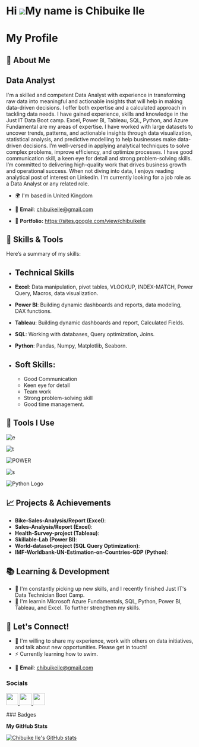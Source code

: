 Hi ![](https://user-images.githubusercontent.com/18350557/176309783-0785949b-9127-417c-8b55-ab5a4333674e.gif)My name is Chibuike Ile
====================================================================================================================================


# My Profile

## 🚀 About Me

Data Analyst
------------

I'm a skilled and competent Data Analyst with experience in transforming raw data into meaningful and actionable insights that will help in making data-driven decisions. I offer both expertise and a calculated approach in tackling data needs. I have gained experience, skills and knowledge in the Just IT Data Boot camp. Excel, Power BI, Tableau, SQL, Python, and Azure Fundamental are my areas of expertise. I have worked with large datasets to uncover trends, patterns, and actionable insights through data visualization, statistical analysis, and predictive modelling to help businesses make data-driven decisions. I’m well-versed in applying analytical techniques to solve complex problems, improve efficiency, and optimize processes. I have good communication skill, a keen eye for detail and strong problem-solving skills. I’m committed to delivering high-quality work that drives business growth and operational success. When not diving into data, I enjoys reading analytical post of interest on LinkedIn. I'm currently looking for a job role as a  Data Analyst or any related role.
 


* 🌍  I'm based in United Kingdom
  
* 📧 **Email**: chibuikeile@gmail.com

* 🚀 **Portfolio:** https://sites.google.com/view/chibuikeile
 
## 💼 Skills & Tools

Here’s a summary of my skills:

- ## **Technical Skills**
 - **Excel**: Data manipulation, pivot tables, VLOOKUP, INDEX-MATCH, Power Query, Macros, data visualization.
 -  **Power BI**: Building dynamic dashboards and reports, data modeling, DAX functions.
 -  **Tableau**: Building dynamic dashboards and report, Calculated Fields.
 -  **SQL**: Working with databases, Query optimization, Joins.
 -  **Python**: Pandas, Numpy, Matplotlib, Seaborn.

- ## **Soft Skills:**

  - Good Communication
  - Keen eye for detail
  - Team work
  - Strong problem-solving skill
  - Good time management.

  

## 🔧 Tools I Use

![e](https://github.com/user-attachments/assets/e2afeae5-7371-477e-b25c-b178f85f74f8) 


![t](https://github.com/user-attachments/assets/d9b65589-efc8-4937-8f1f-6f36eb334d3e)     


![POWER](https://github.com/user-attachments/assets/bfa1f2f7-897a-4a8c-bafb-ac45431d15b1)   


![s](https://github.com/user-attachments/assets/f4fc0e59-2557-4c4a-9a74-a37bef64c54d)   


![Python Logo](https://upload.wikimedia.org/wikipedia/commons/c/c3/Python-logo-notext.svg)  


## 📈 Projects & Achievements

- **Bike-Sales-Analysis/Report (Excel)**:
- **Sales-Analysis/Report (Excel)**:
- **Health-Survey-project (Tableau)**:
- **Skillable-Lab (Power BI)**:
- **World-dataset-project (SQL Query Optimization)**: 
- **IMF-Worldbank-UN-Estimation-on-Countries-GDP (Python)**: 




## 📚 Learning & Development

* 🧠 I'm constantly picking up new skills, and I recently finished Just IT's Data Technician Boot Camp.
* 🧠  I'm learnin Microsoft Azure Fundamentals, SQL, Python, Power BI, Tableau, and Excel. To further strengthen my skills.


## 💬 Let's Connect!

* 🤝 I'm willing to share my experience, work with others on data initiatives, and talk about new opportunities.  Please get in touch!
*  ⚡  Currently learning how to swim.

- 📧 **Email**: chibuikeile@gmail.com





### Socials

<p align="left"> <a href="https://www.github.com/Chibuike Ile" target="_blank" rel="noreferrer"> <picture> <source media="(prefers-color-scheme: dark)" srcset="https://raw.githubusercontent.com/danielcranney/readme-generator/main/public/icons/socials/github-dark.svg" /> <source media="(prefers-color-scheme: light)" srcset="https://raw.githubusercontent.com/danielcranney/readme-generator/main/public/icons/socials/github.svg" /> <img src="https://raw.githubusercontent.com/danielcranney/readme-generator/main/public/icons/socials/github.svg" width="32" height="32" /> </picture> </a> <a href="https://www.linkedin.com/in//chibuike-ile-40939726a/" target="_blank" rel="noreferrer"> <picture> <source media="(prefers-color-scheme: dark)" srcset="https://raw.githubusercontent.com/danielcranney/readme-generator/main/public/icons/socials/linkedin-dark.svg" /> <source media="(prefers-color-scheme: light)" srcset="https://raw.githubusercontent.com/danielcranney/readme-generator/main/public/icons/socials/linkedin.svg" /> <img src="https://raw.githubusercontent.com/danielcranney/readme-generator/main/public/icons/socials/linkedin.svg" width="32" height="32" /> </picture> </a> <a href="https://www.x.com/@chibuikeile" target="_blank" rel="noreferrer"> <picture> <source media="(prefers-color-scheme: dark)" srcset="https://raw.githubusercontent.com/danielcranney/readme-generator/main/public/icons/socials/twitter-dark.svg" /> <source media="(prefers-color-scheme: light)" srcset="https://raw.githubusercontent.com/danielcranney/readme-generator/main/public/icons/socials/twitter.svg" /> <img src="https://raw.githubusercontent.com/danielcranney/readme-generator/main/public/icons/socials/twitter.svg" width="32" height="32" /> </picture> </a></p>
### Badges

<b>My GitHub Stats</b>

<a href="http://www.github.com/Chibuike Ile"><img src="https://github-readme-stats.vercel.app/api?username=Chibuike Ile&show_icons=true&hide=&count_private=true&title_color=0891b2&text_color=0891b2&icon_color=0891b2&bg_color=1c1917&hide_border=true&show_icons=true" alt="Chibuike Ile's GitHub stats" /></a>


